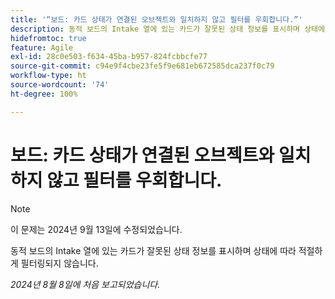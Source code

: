 ```yaml
---
title: '“보드: 카드 상태가 연결된 오브젝트와 일치하지 않고 필터를 우회합니다.”'
description: 동적 보드의 Intake 열에 있는 카드가 잘못된 상태 정보를 표시하며 상태에 따라 적절하게 필터링되지 않습니다.
hidefromtoc: true
feature: Agile
exl-id: 28c0e503-f634-45ba-b957-824fcbbcfe77
source-git-commit: c94e9f4cbe23fe5f9e681eb672585dca237f0c79
workflow-type: ht
source-wordcount: '74'
ht-degree: 100%

---
```


# 보드: 카드 상태가 연결된 오브젝트와 일치하지 않고 필터를 우회합니다.

>[!NOTE]
>
>이 문제는 2024년 9월 13일에 수정되었습니다.

동적 보드의 Intake 열에 있는 카드가 잘못된 상태 정보를 표시하며 상태에 따라 적절하게 필터링되지 않습니다.

_2024년 8월 8일에 처음 보고되었습니다._
